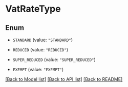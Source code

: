 # VatRateType

## Enum


* `STANDARD` (value: `"STANDARD"`)

* `REDUCED` (value: `"REDUCED"`)

* `SUPER_REDUCED` (value: `"SUPER_REDUCED"`)

* `EXEMPT` (value: `"EXEMPT"`)


[[Back to Model list]](../README.md#documentation-for-models) [[Back to API list]](../README.md#documentation-for-api-endpoints) [[Back to README]](../README.md)



